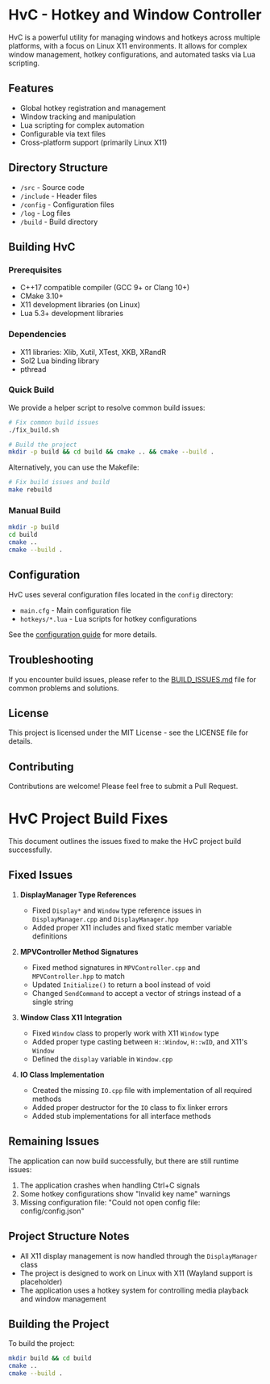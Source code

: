 # HvC - Hotkey and Window Controller

HvC is a powerful utility for managing windows and hotkeys across multiple platforms, with a focus on Linux X11 environments. It allows for complex window management, hotkey configurations, and automated tasks via Lua scripting.

## Features

- Global hotkey registration and management
- Window tracking and manipulation
- Lua scripting for complex automation
- Configurable via text files
- Cross-platform support (primarily Linux X11)

## Directory Structure

- `/src` - Source code
- `/include` - Header files
- `/config` - Configuration files
- `/log` - Log files
- `/build` - Build directory

## Building HvC

### Prerequisites

- C++17 compatible compiler (GCC 9+ or Clang 10+)
- CMake 3.10+
- X11 development libraries (on Linux)
- Lua 5.3+ development libraries

### Dependencies

- X11 libraries: Xlib, Xutil, XTest, XKB, XRandR
- Sol2 Lua binding library
- pthread

### Quick Build

We provide a helper script to resolve common build issues:

```bash
# Fix common build issues
./fix_build.sh

# Build the project
mkdir -p build && cd build && cmake .. && cmake --build .
```

Alternatively, you can use the Makefile:

```bash
# Fix build issues and build
make rebuild
```

### Manual Build

```bash
mkdir -p build
cd build
cmake ..
cmake --build .
```

## Configuration

HvC uses several configuration files located in the `config` directory:

- `main.cfg` - Main configuration file
- `hotkeys/*.lua` - Lua scripts for hotkey configurations

See the [configuration guide](config/README.md) for more details.

## Troubleshooting

If you encounter build issues, please refer to the [BUILD_ISSUES.md](BUILD_ISSUES.md) file for common problems and solutions.

## License

This project is licensed under the MIT License - see the LICENSE file for details.

## Contributing

Contributions are welcome! Please feel free to submit a Pull Request.

# HvC Project Build Fixes

This document outlines the issues fixed to make the HvC project build successfully.

## Fixed Issues

1. **DisplayManager Type References**
   - Fixed `Display*` and `Window` type reference issues in `DisplayManager.cpp` and `DisplayManager.hpp`
   - Added proper X11 includes and fixed static member variable definitions

2. **MPVController Method Signatures**
   - Fixed method signatures in `MPVController.cpp` and `MPVController.hpp` to match
   - Updated `Initialize()` to return a bool instead of void
   - Changed `SendCommand` to accept a vector of strings instead of a single string

3. **Window Class X11 Integration**
   - Fixed `Window` class to properly work with X11 `Window` type
   - Added proper type casting between `H::Window`, `H::wID`, and X11's `Window`
   - Defined the `display` variable in `Window.cpp`

4. **IO Class Implementation**
   - Created the missing `IO.cpp` file with implementation of all required methods
   - Added proper destructor for the `IO` class to fix linker errors
   - Added stub implementations for all interface methods

## Remaining Issues

The application can now build successfully, but there are still runtime issues:

1. The application crashes when handling Ctrl+C signals
2. Some hotkey configurations show "Invalid key name" warnings
3. Missing configuration file: "Could not open config file: config/config.json"

## Project Structure Notes

- All X11 display management is now handled through the `DisplayManager` class
- The project is designed to work on Linux with X11 (Wayland support is placeholder)
- The application uses a hotkey system for controlling media playback and window management

## Building the Project

To build the project:

```bash
mkdir build && cd build
cmake ..
cmake --build .
``` 